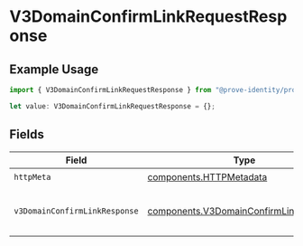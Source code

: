 # V3DomainConfirmLinkRequestResponse

## Example Usage

```typescript
import { V3DomainConfirmLinkRequestResponse } from "@prove-identity/prove-api/models/operations";

let value: V3DomainConfirmLinkRequestResponse = {};
```

## Fields

| Field                                                                                            | Type                                                                                             | Required                                                                                         | Description                                                                                      | Example                                                                                          |
| ------------------------------------------------------------------------------------------------ | ------------------------------------------------------------------------------------------------ | ------------------------------------------------------------------------------------------------ | ------------------------------------------------------------------------------------------------ | ------------------------------------------------------------------------------------------------ |
| `httpMeta`                                                                                       | [components.HTTPMetadata](../../models/components/httpmetadata.md)                               | :heavy_check_mark:                                                                               | N/A                                                                                              |                                                                                                  |
| `v3DomainConfirmLinkResponse`                                                                    | [components.V3DomainConfirmLinkResponse](../../models/components/v3domainconfirmlinkresponse.md) | :heavy_minus_sign:                                                                               | V3DomainConfirmLinkResponse                                                                      | {<br/>"success": true<br/>}                                                                      |